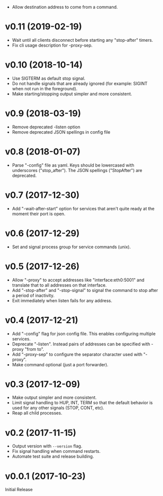 - Allow destination address to come from a command.

# v0.11 (2019-02-19)

- Wait until all clients disconnect before starting any "stop-after" timers.
- Fix cli usage description for -proxy-sep.

# v0.10 (2018-10-14)

- Use SIGTERM as default stop signal.
- Do not handle signals that are already ignored
  (for example: SIGINT when not run in the foreground).
- Make starting/stopping output simpler and more consistent.

# v0.9 (2018-03-19)

- Remove deprecated -listen option
- Remove deprecated JSON spellings in config file

# v0.8 (2018-01-07)

- Parse "-config" file as yaml.
  Keys should be lowercased with underscores ("stop_after").
  The JSON spellings ("StopAfter") are deprecated.

# v0.7 (2017-12-30)

- Add "-wait-after-start" option for services that aren't quite ready at
  the moment their port is open.

# v0.6 (2017-12-29)

- Set and signal process group for service commands (unix).

# v0.5 (2017-12-26)

- Allow "-proxy" to accept addresses like "interface:eth0:5001"
  and translate that to all addresses on that interface.
- Add "-stop-after" and "-stop-signal" to signal the command to stop
  after a period of inactivity.
- Exit immediately when listen fails for any address.

# v0.4 (2017-12-21)

- Add "-config" flag for json config file.
  This enables configuring multiple services.
- Deprecate "-listen".
  Instead pairs of addresses can be specified with -proxy "from to".
- Add "-proxy-sep" to configure the separator character used with "-proxy".
- Make command optional (just a port forwarder).

# v0.3 (2017-12-09)

- Make output simpler and more consistent.
- Limit signal handling to HUP, INT, TERM so that the default
  behavior is used for any other signals (STOP, CONT, etc).
- Reap all child processes.

# v0.2 (2017-11-15)

- Output version with `--version` flag.
- Fix signal handling when command restarts.
- Automate test suite and release building.

# v0.0.1 (2017-10-23)

Initial Release
